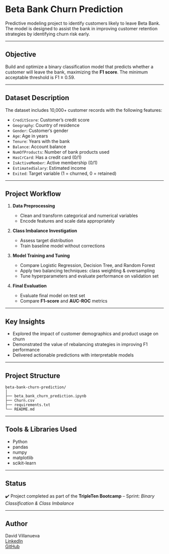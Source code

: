 #  Beta Bank Churn Prediction

Predictive modeling project to identify customers likely to leave Beta Bank. The model is designed to assist the bank in improving customer retention strategies by identifying churn risk early.

---

##  Objective

Build and optimize a binary classification model that predicts whether a customer will leave the bank, maximizing the **F1 score**. The minimum acceptable threshold is F1 ≥ 0.59.

---

##  Dataset Description

The dataset includes 10,000+ customer records with the following features:

- `CreditScore`: Customer’s credit score
- `Geography`: Country of residence
- `Gender`: Customer’s gender
- `Age`: Age in years
- `Tenure`: Years with the bank
- `Balance`: Account balance
- `NumOfProducts`: Number of bank products used
- `HasCrCard`: Has a credit card (0/1)
- `IsActiveMember`: Active membership (0/1)
- `EstimatedSalary`: Estimated income
- `Exited`: Target variable (1 = churned, 0 = retained)

---

##  Project Workflow

1. **Data Preprocessing**
   - Clean and transform categorical and numerical variables
   - Encode features and scale data appropriately

2. **Class Imbalance Investigation**
   - Assess target distribution
   - Train baseline model without corrections

3. **Model Training and Tuning**
   - Compare Logistic Regression, Decision Tree, and Random Forest
   - Apply two balancing techniques: class weighting & oversampling
   - Tune hyperparameters and evaluate performance on validation set

4. **Final Evaluation**
   - Evaluate final model on test set
   - Compare **F1-score** and **AUC-ROC** metrics

---

##  Key Insights

- Explored the impact of customer demographics and product usage on churn
- Demonstrated the value of rebalancing strategies in improving F1 performance
- Delivered actionable predictions with interpretable models

---

##  Project Structure

```
beta-bank-churn-prediction/
│
├── beta_bank_churn_prediction.ipynb
├── Churn.csv
├── requirements.txt
└── README.md
```

---

##  Tools & Libraries Used

- Python
- pandas
- numpy
- matplotlib
- scikit-learn

---

##  Status

✔️ Project completed as part of the **TripleTen Bootcamp** – Sprint: *Binary Classification & Class Imbalance*

---

##  Author

David Villanueva  
[LinkedIn](https://www.linkedin.com/in/david-villanueva-59659727)  
[GitHub](https://github.com/lolapaul)
